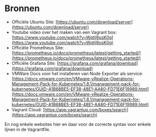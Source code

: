 # Bronnen

- Officiële Ubuntu Site: [https://ubuntu.com/download/server](https://ubuntu.com/download/server)
- Youtube video over het maken van een Vagrant box: [https://www.youtube.com/watch?v=Wqtlj9osK0g](https://www.youtube.com/watch?v=Wqtlj9osK0g)
- Officiële Prometheus Site: [https://prometheus.io/docs/prometheus/latest/getting_started/](https://prometheus.io/docs/prometheus/latest/getting_started/)
- Officiële Grafana Site: [https://grafana.com/grafana/download](https://grafana.com/grafana/download)
- VMWare Docs voor het installeren van Node Exporter als service: [https://docs.vmware.com/en/VMware-vRealize-Operations-Management-Pack-for-Kubernetes/1.8.1/management-pack-for-kubernetes/GUID-A1B68BE5-EF38-48E1-AA80-FD71E6F19989.html](https://docs.vmware.com/en/VMware-vRealize-Operations-Management-Pack-for-Kubernetes/1.8.1/management-pack-for-kubernetes/GUID-A1B68BE5-EF38-48E1-AA80-FD71E6F19989.html)
- Vagrant Cloud: [https://app.vagrantup.com/boxes/search](https://app.vagrantup.com/boxes/search)

En nog enkele websites hier en daar voor de correcte syntax voor enkele lijnen in de Vagrantfile.